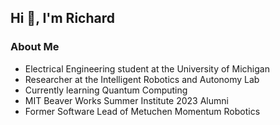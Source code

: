 ## Hi 👋, I'm Richard

### About Me
- Electrical Engineering student at the University of Michigan
- Researcher at the Intelligent Robotics and Autonomy Lab
- Currently learning Quantum Computing
- MIT Beaver Works Summer Institute 2023 Alumni
- Former Software Lead of Metuchen Momentum Robotics
<!--
**rqho/rqho** is a ✨ _special_ ✨ repository because its `README.md` (this file) appears on your GitHub profile.

Here are some ideas to get you started:

- 🔭 I’m currently working on ...
- 🌱 I’m currently learning ...
- 👯 I’m looking to collaborate on ...
- 🤔 I’m looking for help with ...
- 💬 Ask me about ...
- 📫 How to reach me: ...
- 😄 Pronouns: ...
- ⚡ Fun fact: ...
-->

